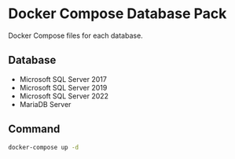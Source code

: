 # Docker Compose Database Pack 

Docker Compose files for each database.

## Database

- Microsoft SQL Server 2017
- Microsoft SQL Server 2019
- Microsoft SQL Server 2022
- MariaDB Server



## Command

```bash
docker-compose up -d
```

## 
